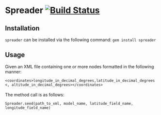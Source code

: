 # Spreader [![Build Status](https://secure.travis-ci.org/ahcarpenter/spreader.png?branch=master)][travis]

[travis]: http://travis-ci.org/ahcarpenter/spreader

## Installation
`spreader` can be installed via the following command:
`gem install spreader`

## Usage
Given an XML file containing one or more nodes formatted in the following manner:
    <p>`<coordinates>longitude_in_decimal_degrees,latitude_in_decimal_degrees <, altitude_in_decimal_degrees></coordinates>`
<br><br>The method call is as follows:
    <p>`Spreader.seed(path_to_xml, model_name, latitude_field_name, longitude_field_name)`